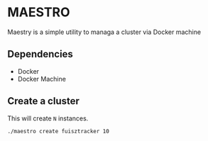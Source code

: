 # MAESTRO

Maestry is a simple utility to managa a cluster via Docker machine

## Dependencies
- Docker
- Docker Machine

## Create a cluster
This will create ``N`` instances.
```
./maestro create fuisztracker 10
```
